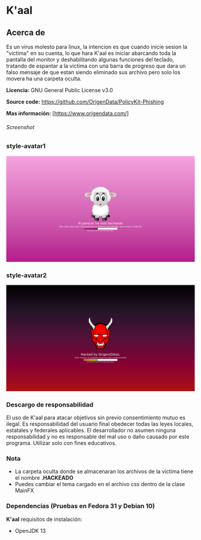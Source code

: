 # K'aal

## Acerca de
Es un virus molesto para linux, la intencion es que cuando inicie sesion la "victima" en su cuenta, lo que hara K'aal es iniciar abarcando toda la pantalla del monitor y deshabilitando algunas funciones del teclado, tratando de espantar a la victima con una barra de progreso que dara un falso mensaje de que estan siendo eliminado sus archivo pero solo los movera ha una carpeta oculta.

**Licencia:** GNU General Public License v3.0

**Source code:** https://github.com/OrigenData/PolicyKit-Phishing	

**Mas información:** [https://www.origendata.com/]

###### Screenshot
### style-avatar1
![](screenshot/style-avatar1.png)

### style-avatar2
![](screenshot/style-avatar2.png)

### Descargo de responsabilidad
El uso de K'aal para atacar objetivos sin previo consentimiento mutuo es ilegal. Es responsabilidad del usuario final obedecer todas las leyes locales, estatales y federales aplicables. El desarrollador no asumen ninguna responsabilidad y no es responsable del mal uso o daño causado por este programa. Utilizar solo con fines educativos.

### Nota
* La carpeta oculta donde se almacenaran los archivos de la victima tiene el nombre **.HACKEADO**
* Puedes cambiar el tema cargado en el archivo css dentro de la clase MainFX


### Dependencias (Pruebas en Fedora 31 y Debian  10)
**K'aal** requisitos de instalación:
* OpenJDK 13

[https://www.origendata.com/]: <https://origendata.com/>
